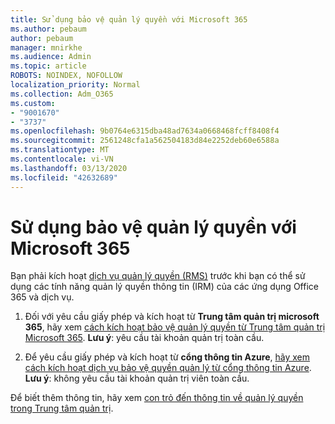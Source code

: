 ```yaml
---
title: Sử dụng bảo vệ quản lý quyền với Microsoft 365
ms.author: pebaum
author: pebaum
manager: mnirkhe
ms.audience: Admin
ms.topic: article
ROBOTS: NOINDEX, NOFOLLOW
localization_priority: Normal
ms.collection: Adm_O365
ms.custom:
- "9001670"
- "3737"
ms.openlocfilehash: 9b0764e6315dba48ad7634a0668468fcff8408f4
ms.sourcegitcommit: 2561248cfa1a562504183d84e2252deb60e6588a
ms.translationtype: MT
ms.contentlocale: vi-VN
ms.lasthandoff: 03/13/2020
ms.locfileid: "42632689"
---
```

# <a name="use-rights-management-protection-with-microsoft-365"></a>Sử dụng bảo vệ quản lý quyền với Microsoft 365

Bạn phải kích hoạt [dịch vụ quản lý quyền (RMS)](https://docs.microsoft.com/azure/information-protection/what-is-azure-rms) trước khi bạn có thể sử dụng các tính năng quản lý quyền thông tin (IRM) của các ứng dụng Office 365 và dịch vụ.

1. Đối với yêu cầu giấy phép và kích hoạt từ **Trung tâm quản trị microsoft 365**, hãy xem [cách kích hoạt bảo vệ quản lý quyền từ Trung tâm quản trị Microsoft 365](https://docs.microsoft.com/azure/information-protection/activate-office365). **Lưu ý**: yêu cầu tài khoản quản trị toàn cầu.

2. Để yêu cầu giấy phép và kích hoạt từ **cổng thông tin Azure**, [hãy xem cách kích hoạt dịch vụ bảo vệ quyền quản lý từ cổng thông tin Azure](https://docs.microsoft.com/azure/information-protection/activate-azure). **Lưu ý**: không yêu cầu tài khoản quản trị viên toàn cầu.
 

Để biết thêm thông tin, hãy xem [con trỏ đến thông tin về quản lý quyền trong Trung tâm quản trị](https://docs.microsoft.com/office365/enterprise/activate-rms-in-office-365).
